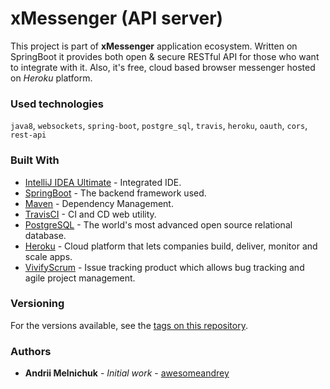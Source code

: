 # xMessenger (API server)

This project is part of <b>xMessenger</b> application ecosystem. Written on SpringBoot it provides
both open & secure RESTful API for those who want to integrate with it. Also, it's free, cloud based browser messenger 
hosted on <i>Heroku</i> platform.

### Used technologies

`java8`, `websockets`, `spring-boot`, `postgre_sql`, `travis`, `heroku`, `oauth`, `cors`, `rest-api`

### Built With

* [IntelliJ IDEA Ultimate](https://www.jetbrains.com/idea/) - Integrated IDE.
* [SpringBoot](http://spring.io/) - The backend framework used.
* [Maven](https://maven.apache.org/) - Dependency Management.
* [TravisCI](https://travis-ci.com/) - CI and CD web utility.
* [PostgreSQL](https://www.postgresql.org/) - The world's most advanced open source relational database.
* [Heroku](https://www.heroku.com/) - Cloud platform that lets companies build, deliver, monitor and scale apps.
* [VivifyScrum](https://app.vivifyscrum.com/) - Issue tracking product which allows bug tracking and agile project management.

### Versioning

For the versions available, see the [tags on this repository](https://github.com/awesomeandrey/xmessenger-api/tags).

### Authors

* **Andrii Melnichuk** - *Initial work* - [awesomeandrey](https://github.com/awesomeandrey)